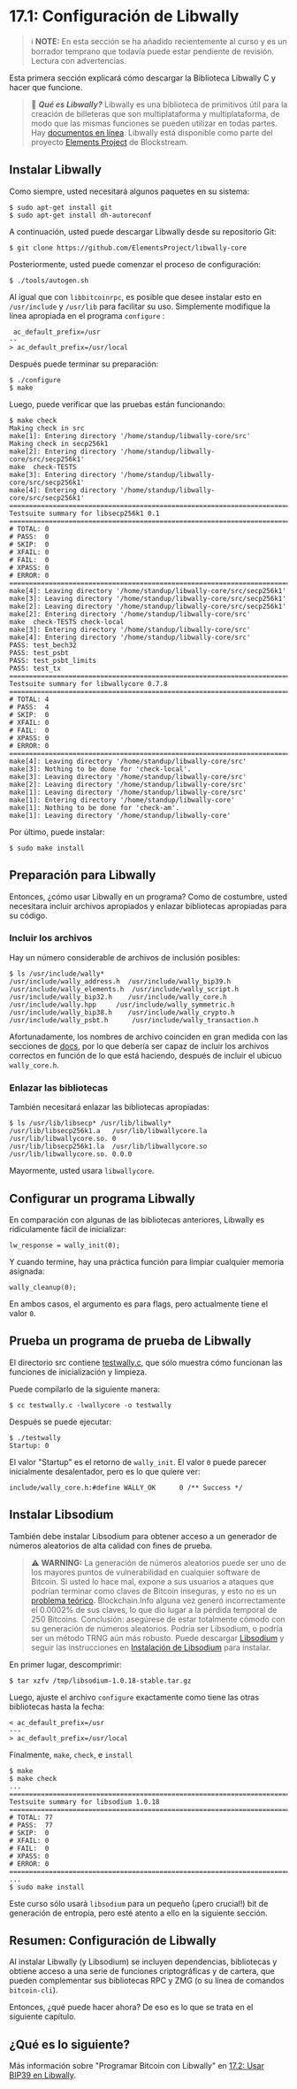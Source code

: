 # 17.1: Configuración de Libwally

> :information_source: **NOTE:** En esta sección se ha añadido recientemente al curso y es un borrador temprano que todavía puede estar pendiente de revisión. Lectura con advertencias.

Esta primera sección explicará cómo descargar la Biblioteca Libwally C y hacer que funcione.

> :book: ***Qué es Libwally?*** Libwally es una biblioteca de primitivos útil para la creación de billeteras que son multiplataforma y multiplataforma, de modo que las mismas funciones se pueden utilizar en todas partes. Hay [documentos en línea](https://wally.readthedocs.io/en/latest/). Libwally está disponible como parte del proyecto [Elements Project](https://github.com/ElementsProject) de Blockstream.

## Instalar Libwally

Como siempre, usted necesitará algunos paquetes en su sistema:
```
$ sudo apt-get install git
$ sudo apt-get install dh-autoreconf
```
A continuación, usted puede descargar Libwally desde su repositorio Git:
```
$ git clone https://github.com/ElementsProject/libwally-core
```
Posteriormente, usted puede comenzar el proceso de configuración:
```
$ ./tools/autogen.sh
```
Al igual que con `libbitcoinrpc`, es posible que desee instalar esto en `/usr/include` y `/usr/lib` para facilitar su uso. Simplemente modifique la línea apropiada en el programa `configure` :
```
 ac_default_prefix=/usr
--
> ac_default_prefix=/usr/local
```
Después puede terminar su preparación:
```
$ ./configure
$ make
```
Luego, puede verificar que las pruebas están funcionando:
```
$ make check
Making check in src
make[1]: Entering directory '/home/standup/libwally-core/src'
Making check in secp256k1
make[2]: Entering directory '/home/standup/libwally-core/src/secp256k1'
make  check-TESTS
make[3]: Entering directory '/home/standup/libwally-core/src/secp256k1'
make[4]: Entering directory '/home/standup/libwally-core/src/secp256k1'
============================================================================
Testsuite summary for libsecp256k1 0.1
============================================================================
# TOTAL: 0
# PASS:  0
# SKIP:  0
# XFAIL: 0
# FAIL:  0
# XPASS: 0
# ERROR: 0
============================================================================
make[4]: Leaving directory '/home/standup/libwally-core/src/secp256k1'
make[3]: Leaving directory '/home/standup/libwally-core/src/secp256k1'
make[2]: Leaving directory '/home/standup/libwally-core/src/secp256k1'
make[2]: Entering directory '/home/standup/libwally-core/src'
make  check-TESTS check-local
make[3]: Entering directory '/home/standup/libwally-core/src'
make[4]: Entering directory '/home/standup/libwally-core/src'
PASS: test_bech32
PASS: test_psbt
PASS: test_psbt_limits
PASS: test_tx
============================================================================
Testsuite summary for libwallycore 0.7.8
============================================================================
# TOTAL: 4
# PASS:  4
# SKIP:  0
# XFAIL: 0
# FAIL:  0
# XPASS: 0
# ERROR: 0
============================================================================
make[4]: Leaving directory '/home/standup/libwally-core/src'
make[3]: Nothing to be done for 'check-local'.
make[3]: Leaving directory '/home/standup/libwally-core/src'
make[2]: Leaving directory '/home/standup/libwally-core/src'
make[1]: Leaving directory '/home/standup/libwally-core/src'
make[1]: Entering directory '/home/standup/libwally-core'
make[1]: Nothing to be done for 'check-am'.
make[1]: Leaving directory '/home/standup/libwally-core'
```
Por último, puede instalar:
```
$ sudo make install
```

## Preparación para Libwally

Entonces, ¿cómo usar Libwally en un programa? Como de costumbre, usted necesitara incluir archivos apropiados y enlazar bibliotecas apropiadas para su código.

### Incluir los archivos

Hay un número considerable de archivos de inclusión posibles:
```
$ ls /usr/include/wally*
/usr/include/wally_address.h  /usr/include/wally_bip39.h   /usr/include/wally_elements.h  /usr/include/wally_script.h
/usr/include/wally_bip32.h    /usr/include/wally_core.h    /usr/include/wally.hpp	  /usr/include/wally_symmetric.h
/usr/include/wally_bip38.h    /usr/include/wally_crypto.h  /usr/include/wally_psbt.h	  /usr/include/wally_transaction.h
```
Afortunadamente, los nombres de archivo coinciden en gran medida con las secciones de [docs](https://wally.readthedocs.io/en/latest/), por lo que debería ser capaz de incluir los archivos correctos en función de lo que está haciendo, después de incluir el ubicuo `wally_core.h`.

### Enlazar las bibliotecas

También necesitará enlazar las bibliotecas apropiadas:
```
$ ls /usr/lib/libsecp* /usr/lib/libwally*
/usr/lib/libsecp256k1.a   /usr/lib/libwallycore.la  /usr/lib/libwallycore.so. 0
/usr/lib/libsecp256k1.la  /usr/lib/libwallycore.so  /usr/lib/libwallycore.so. 0.0.0
```
Mayormente, usted usara `libwallycore`.

## Configurar un programa Libwally

En comparación con algunas de las bibliotecas anteriores, Libwally es ridículamente fácil de inicializar:
```
lw_response = wally_init(0);
```
Y cuando termine, hay una práctica función para limpiar cualquier memoria asignada:
```
wally_cleanup(0);
```
En ambos casos, el argumento es para flags, pero actualmente tiene el valor `0`.

## Prueba un programa de prueba de Libwally

El directorio src contiene [testwally.c](../src/16_1_testwally.c), que sólo muestra cómo funcionan las funciones de inicialización y limpieza.

Puede compilarlo de la siguiente manera:
```
$ cc testwally.c -lwallycore -o testwally
```
Después se puede ejecutar:
```
$ ./testwally
Startup: 0
```
El valor "Startup" es el retorno de `wally_init`. El valor `0` puede parecer inicialmente desalentador, pero es lo que quiere ver:
```
include/wally_core.h:#define WALLY_OK      0 /** Success */
```
## Instalar Libsodium

También debe instalar Libsodium para obtener acceso a un generador de números aleatorios de alta calidad con fines de prueba.
> :warning: **WARNING:** La generación de números aleatorios puede ser uno de los mayores puntos de vulnerabilidad en cualquier software de Bitcoin. Si usted lo hace mal, expone a sus usuarios a ataques que podrían terminar como claves de Bitcoin inseguras, y esto no es un [problema teórico](https://github.com/BlockchainCommons/SmartCustodyBook/blob/master/manuscript/03-adversaries.md#adversary-systemic-key-compromise). Blockchain.Info alguna vez generó incorrectamente el 0.0002% de sus claves, lo que dio lugar a la pérdida temporal de 250 Bitcoins. Conclusión: asegúrese de estar totalmente cómodo con su generación de números aleatorios. Podría ser Libsodium, o podría ser un método TRNG aún más robusto.
Puede descargar [Libsodium](https://download.libsodium.org/libsodium/releases/) y seguir las instrucciones en [Instalación de Libsodium](https://doc.libsodium.org/installation) para instalar.

En primer lugar, descomprimir:
```
$ tar xzfv /tmp/libsodium-1.0.18-stable.tar.gz 
```
Luego, ajuste el archivo `configure` exactamente como tiene las otras bibliotecas hasta la fecha:
```
< ac_default_prefix=/usr
---
> ac_default_prefix=/usr/local
```
Finalmente, `make`, `check`, e `install`
```
$ make
$ make check
...
============================================================================
Testsuite summary for libsodium 1.0.18
============================================================================
# TOTAL: 77
# PASS:  77
# SKIP:  0
# XFAIL: 0
# FAIL:  0
# XPASS: 0
# ERROR: 0
============================================================================
...
$ sudo make install
```
Este curso sólo usará `libsodium` para un pequeño (¡pero crucial!) bit de generación de entropía, pero esté atento a ello en la siguiente sección.

## Resumen: Configuración de Libwally

Al instalar Libwally (y Libsodium) se incluyen dependencias, bibliotecas y obtiene acceso a una serie de funciones criptográficas y de cartera, que pueden complementar sus bibliotecas RPC y ZMG (o su línea de comandos `bitcoin-cli`).

Entonces, ¿qué puede hacer ahora?   De eso es lo que se trata en el siguiente capítulo.

## ¿Qué es lo siguiente?

Más información sobre "Programar Bitcoin con Libwally" en [17.2: Usar BIP39 en Libwally](17_2_Using_BIP39_in_Libwally.md).
